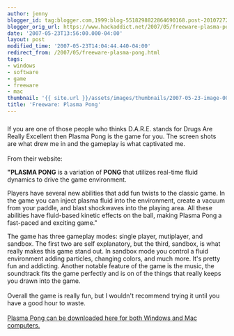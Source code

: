 ```yaml
---
author: jenny
blogger_id: tag:blogger.com,1999:blog-5518298822864690168.post-2010727294836245210
blogger_orig_url: https://www.hackaddict.net/2007/05/freeware-plasma-pong.html
date: '2007-05-23T13:56:00.000-04:00'
layout: post
modified_time: '2007-05-23T14:04:44.440-04:00'
redirect_from: /2007/05/freeware-plasma-pong.html
tags:
- windows
- software
- game
- freeware
- mac
thumbnail: '{{ site.url }}/assets/images/thumbnails/2007-05-23-image-0000.JPG'
title: 'Freeware: Plasma Pong'
---
```


<img alt="" border="0" id="BLOGGER_PHOTO_ID_5067817685966110850" src="{{ site.url }}/assets/images/2007-05-23-image-0000.JPG" style="margin: 0px auto 10px; display: block; text-align: center; "/>If you are one of those people who thinks D.A.R.E. stands for Drugs Are Really Excellent then Plasma Pong is the game for you.  The screen shots are what drew me in and the gameplay is what captivated me.<br/><br/>From their website:<br/><p><strong>"PLASMA PONG</strong> is a variation of <strong>PONG</strong> that utilizes    real-time fluid dynamics to drive the game environment.</p> <p>Players have several new abilities that add fun twists to the classic game.    In the game you can inject plasma fluid into the environment, create a vacuum    from your paddle, and blast shockwaves into the playing area. All these abilities    have fluid-based kinetic effects on the ball, making Plasma Pong<strong> </strong>a    fast-paced and exciting game."</p>The game has three gameplay modes: single player, mutiplayer, and sandbox.  The first two are self explanatory, but the third, sandbox, is what really makes this game stand out.  In sandbox mode you control a fluid environment adding particles, changing colors, and much more.  It's pretty fun and addicting.  Another notable feature of the game is the music, the soundtrack fits the game perfectly and is on of the things that really keeps you drawn into the game.<br/><br/>Overall the game is really fun, but I wouldn't recommend trying it until you have a good hour to waste.<br/><br/><a href="http://www.plasmapong.com/">Plasma Pong can be downloaded here for both Windows and Mac computers.</a>
